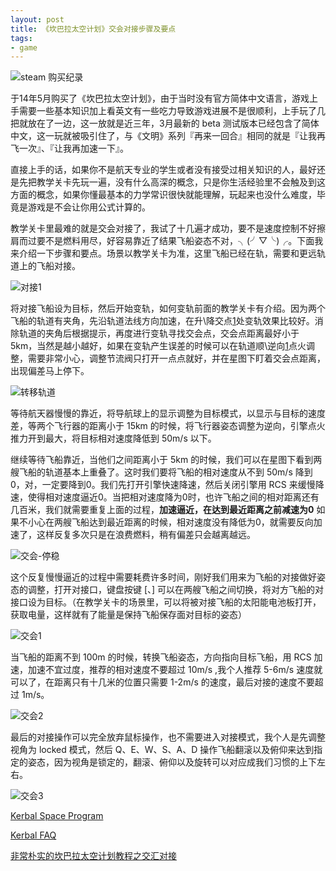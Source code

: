 ```yaml
---
layout: post
title: 《坎巴拉太空计划》交会对接步骤及要点
tags:
- game
---
```


![steam 购买纪录](https://h.xavierskip.com:42049/i/3b63137bf1a16121392fc7d995e8c7f0f2058779356a61ce8285b292763a8dc4.jpg)

于14年5月购买了《坎巴拉太空计划》，由于当时没有官方简体中文语言，游戏上手需要一些基本知识加上看英文有一些吃力导致游戏进展不是很顺利，上手玩了几把就放在了一边，这一放就是近三年，3月最新的 beta 测试版本已经包含了简体中文，这一玩就被吸引住了，与《文明》系列『再来一回合』相同的就是『让我再飞一次』、『让我再加速一下』。

直接上手的话，如果你不是航天专业的学生或者没有接受过相关知识的人，最好还是先把教学关卡先玩一遍，没有什么高深的概念，只是你生活经验里不会触及到这方面的概念，如果你懂最基本的力学常识很快就能理解，玩起来也没什么难度，毕竟是游戏是不会让你用公式计算的。

教学关卡里最难的就是交会对接了，我试了十几遍才成功，要不是速度控制不好擦肩而过要不是燃料用尽，好容易靠近了结果飞船姿态不对，╮(╯▽╰)╭。下面我来介绍一下步骤和要点。场景以教学关卡为准，这里飞船已经在轨，需要和更远轨道上的飞船对接。

![对接1](https://h.xavierskip.com:42049/i/753e64bc9a56c687de06bf7d88fcb5190d7754d75f388741749d74a3963d58dc.jpg)

将对接飞船设为目标，然后开始变轨，如何变轨前面的教学关卡有介绍。因为两个飞船的轨道有夹角，先沿轨道法线方向加速，在升\降交点[1]处变轨效果比较好。消除轨道的夹角后根据提示，再度进行变轨寻找交会点，交会点距离最好小于 5km，当然是越小越好，如果在变轨产生误差的时候可以在轨道顺\逆向[1]点火调整，需要非常小心，调整节流阀只打开一点点就好，并在星图下盯着交会点距离，出现偏差马上停下。

![转移轨道](https://h.xavierskip.com:42049/i/38406e40d52c701350b712f608d212b181a993a051e4b60ed7b186b4c31d00ec.jpg)

等待航天器慢慢的靠近，将导航球上的显示调整为目标模式，以显示与目标的速度差，等两个飞行器的距离小于 15km 的时候，将飞行器姿态调整为逆向，引擎点火推力开到最大，将目标相对速度降低到 50m/s 以下。

继续等待飞船靠近，当他们之间距离小于 5km 的时候，我们可以在星图下看到两艘飞船的轨道基本上重叠了。这时我们要将飞船的相对速度从不到 50m/s 降到0，对，一定要降到0。我们先打开引擎快速降速，然后关闭引擎用 RCS 来缓慢降速，使得相对速度逼近0。当把相对速度降为0时，也许飞船之间的相对距离还有几百米，我们就需要重复上面的过程，**加速逼近，在达到最近距离之前减速为0** 如果不小心在两艘飞船达到最近距离的时候，相对速度没有降低为0，就需要反向加速了，这样反复多次只是在浪费燃料，稍有偏差只会越离越远。

![交会-停稳](https://h.xavierskip.com:42049/i/a6d14f184cb62fafbe4db0be4b0b673c7d99d56f9d56423579da97477de0dd05.jpg)

这个反复慢慢逼近的过程中需要耗费许多时间，刚好我们用来为飞船的对接做好姿态的调整，打开对接口，键盘按键 [、] 可以在两艘飞船之间切换，将对方飞船的对接口设为目标。（在教学关卡的场景里，可以将被对接飞船的太阳能电池板打开，获取电量，这样就有了能量是保持飞船保存面对目标的姿态）

![交会1](https://h.xavierskip.com:42049/i/e485c52a38340604114f3357cbb3756de15a2d8ad2e897b86f928733f5e7a006.jpg)

当飞船的距离不到 100m 的时候，转换飞船姿态，方向指向目标飞船，用 RCS 加速，加速不宜过度，推荐的相对速度不要超过 10m/s ,我个人推荐 5-6m/s 速度就可以了，在距离只有十几米的位置只需要 1-2m/s 的速度，最后对接的速度不要超过 1m/s。

![交会2](https://h.xavierskip.com:42049/i/a0ce757c3796773ca385f179d357a3431957e49cf74a691331b75d6c62ac3309.jpg)

最后的对接操作可以完全放弃鼠标操作，也不需要进入对接模式，我个人是先调整视角为 locked 模式，然后 Q、E、W、S、A、D 操作飞船翻滚以及俯仰来达到指定的姿态，因为视角是锁定的，翻滚、俯仰以及旋转可以对应成我们习惯的上下左右。

![交会3](https://h.xavierskip.com:42049/i/d065712ef6da5e6ee70ecd42ee43f33cb632ac71ebff66abf1c6de7f03732b86.jpg)

[Kerbal Space Program](http://store.steampowered.com/app/220200)

[Kerbal FAQ](http://wiki.kerbalspaceprogram.com/wiki/FAQ/zh-cn)

[非常朴实的坎巴拉太空计划教程之交汇对接](http://www.bilibili.com/video/av8972182/)


[1]: http://wiki.kerbalspaceprogram.com/wiki/Terminology/zh-cn

